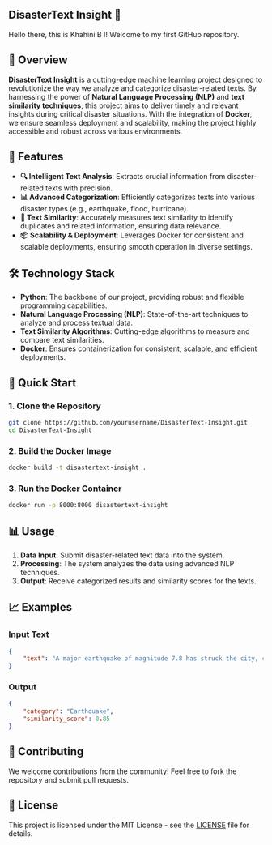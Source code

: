## DisasterText Insight 🌟
Hello there, this is Khahini B I! Welcome to my first GitHub repository.

## 🚀 Overview
**DisasterText Insight** is a cutting-edge machine learning project designed to revolutionize the way we analyze and categorize disaster-related texts. By harnessing the power of **Natural Language Processing (NLP)** and **text similarity techniques**, this project aims to deliver timely and relevant insights during critical disaster situations. With the integration of **Docker**, we ensure seamless deployment and scalability, making the project highly accessible and robust across various environments.

## 🌟 Features
- **🔍 Intelligent Text Analysis**: Extracts crucial information from disaster-related texts with precision.
- **📊 Advanced Categorization**: Efficiently categorizes texts into various disaster types (e.g., earthquake, flood, hurricane).
- **🔗 Text Similarity**: Accurately measures text similarity to identify duplicates and related information, ensuring data relevance.
- **📦 Scalability & Deployment**: Leverages Docker for consistent and scalable deployments, ensuring smooth operation in diverse settings.

## 🛠️ Technology Stack
- **Python**: The backbone of our project, providing robust and flexible programming capabilities.
- **Natural Language Processing (NLP)**: State-of-the-art techniques to analyze and process textual data.
- **Text Similarity Algorithms**: Cutting-edge algorithms to measure and compare text similarities.
- **Docker**: Ensures containerization for consistent, scalable, and efficient deployments.

## 🚀 Quick Start

### 1. Clone the Repository
```bash
git clone https://github.com/yourusername/DisasterText-Insight.git
cd DisasterText-Insight
```

### 2. Build the Docker Image
```bash
docker build -t disastertext-insight .
```

### 3. Run the Docker Container
```bash
docker run -p 8000:8000 disastertext-insight
```

## 📊 Usage
1. **Data Input**: Submit disaster-related text data into the system.
2. **Processing**: The system analyzes the data using advanced NLP techniques.
3. **Output**: Receive categorized results and similarity scores for the texts.

## 📈 Examples

### Input Text
```json
{
    "text": "A major earthquake of magnitude 7.8 has struck the city, causing significant damage."
}
```

### Output
```json
{
    "category": "Earthquake",
    "similarity_score": 0.85
}
```

## 🤝 Contributing
We welcome contributions from the community! Feel free to fork the repository and submit pull requests.

## 📄 License
This project is licensed under the MIT License - see the [LICENSE](LICENSE) file for details.
